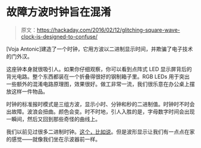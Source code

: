# 故障方波时钟旨在混淆

> 原文：<https://hackaday.com/2016/02/12/glitching-square-wave-clock-is-designed-to-confuse/>

[Voja Antonic]建造了一个时钟，它用方波以二进制显示时间，并欺骗了电子技术的门外汉。

这座钟本身就很吸引人。如果你仔细观察，你可以看到点阵式 LED 显示屏背后的背光电路。整个东西都装在一个折叠得很好的钢制箱子里。RGB LEDs 用于突出一些额外的混淆电路原理图，效果很好。做工非常一流，我们很乐意在办公桌上摆放这样一件物品。

时钟的标准报时模式是三组方波，显示小时、分钟和秒的二进制值。时钟时不时会出故障。波浪会扭曲。颜色会变。时不时地，引人入胜的是，字母数字时间会出现一瞬间，然后又回到那些奇怪的曲线上。

我们以前见过很多二进制时钟。[这个，比如说](http://hackaday.com/2015/12/10/the-three-week-three-dollar-binary-watch/)。但是波形显示让我们有一点点在家的感觉——就像我们坐在示波器前一样。
